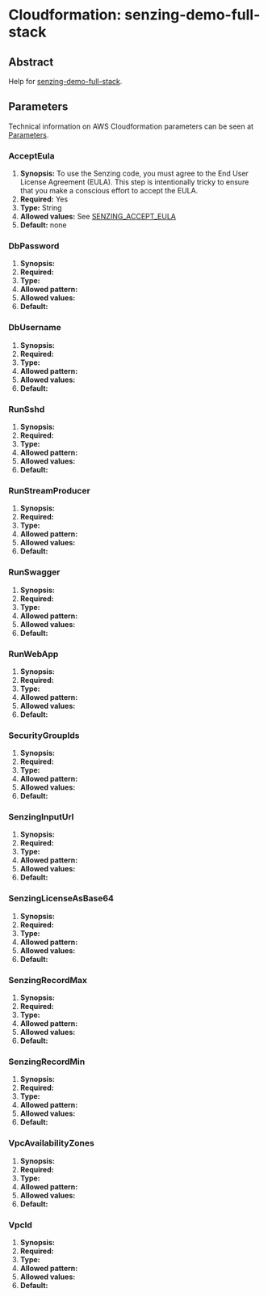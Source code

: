 # Cloudformation:  senzing-demo-full-stack

## Abstract

Help for
[senzing-demo-full-stack](https://github.com/Senzing/aws-cloudformation-ecs/tree/main/cloudformation/senzing-demo-full-stack).

## Parameters

Technical information on AWS Cloudformation parameters can be seen at
[Parameters](https://docs.aws.amazon.com/AWSCloudFormation/latest/UserGuide/parameters-section-structure.html).

### AcceptEula

1. **Synopsis:**
   To use the Senzing code, you must agree to the End User License Agreement (EULA).
   This step is intentionally tricky to ensure that you make a conscious effort to accept the EULA.
1. **Required:** Yes
1. **Type:** String
1. **Allowed values:**
   See [SENZING_ACCEPT_EULA](https://github.com/Senzing/knowledge-base/blob/master/lists/environment-variables.md#senzing_accept_eula)
1. **Default:** none

### DbPassword

1. **Synopsis:**
1. **Required:**
1. **Type:**
1. **Allowed pattern:**
1. **Allowed values:**
1. **Default:**

### DbUsername

1. **Synopsis:**
1. **Required:**
1. **Type:**
1. **Allowed pattern:**
1. **Allowed values:**
1. **Default:**

### RunSshd

1. **Synopsis:**
1. **Required:**
1. **Type:**
1. **Allowed pattern:**
1. **Allowed values:**
1. **Default:**

### RunStreamProducer

1. **Synopsis:**
1. **Required:**
1. **Type:**
1. **Allowed pattern:**
1. **Allowed values:**
1. **Default:**

### RunSwagger

1. **Synopsis:**
1. **Required:**
1. **Type:**
1. **Allowed pattern:**
1. **Allowed values:**
1. **Default:**

### RunWebApp

1. **Synopsis:**
1. **Required:**
1. **Type:**
1. **Allowed pattern:**
1. **Allowed values:**
1. **Default:**

### SecurityGroupIds

1. **Synopsis:**
1. **Required:**
1. **Type:**
1. **Allowed pattern:**
1. **Allowed values:**
1. **Default:**

### SenzingInputUrl

1. **Synopsis:**
1. **Required:**
1. **Type:**
1. **Allowed pattern:**
1. **Allowed values:**
1. **Default:**

### SenzingLicenseAsBase64

1. **Synopsis:**
1. **Required:**
1. **Type:**
1. **Allowed pattern:**
1. **Allowed values:**
1. **Default:**

### SenzingRecordMax

1. **Synopsis:**
1. **Required:**
1. **Type:**
1. **Allowed pattern:**
1. **Allowed values:**
1. **Default:**

### SenzingRecordMin

1. **Synopsis:**
1. **Required:**
1. **Type:**
1. **Allowed pattern:**
1. **Allowed values:**
1. **Default:**

### VpcAvailabilityZones

1. **Synopsis:**
1. **Required:**
1. **Type:**
1. **Allowed pattern:**
1. **Allowed values:**
1. **Default:**

### VpcId

1. **Synopsis:**
1. **Required:**
1. **Type:**
1. **Allowed pattern:**
1. **Allowed values:**
1. **Default:**

